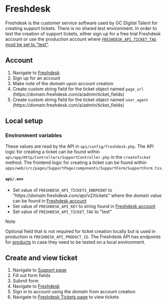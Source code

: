 # Freshdesk

Freshdesk is the customer service software used by GC Digital Talent for creating support tickets. There is no shared test environment. In order to test the creation of support tickets, either sign up for a free trial Freshdesk account or use the production account where [`FRESHDESK_API_TICKET_TAG` must be set to "test"](#environment-variables).

## Account

1. Navigate to [Freshdesk](https://www.freshworks.com/freshdesk/signup/)
2. Sign up for an account
3. Make note of the _domain_ upon account creation
4. Create custom string field for the ticket object named `page_url` (https://_domain_.freshdesk.com/a/admin/ticket_fields)
5. Create custom string field for the ticket object named `user_agent` (https://_domain_.freshdesk.com/a/admin/ticket_fields)

## Local setup

### Environment variables

These values are read by the API in `api/config/freshdesk.php`. The API logic for creating a ticket can be found within `api/app/Http/Controllers/SupportController.php` in the `createTicket` method. The frontend logic for creating a ticket can be found within `apps/web/src/pages/SupportPage/components/SupportForm/SupportForm.tsx`.

#### `api/.env`

- Set value of `FRESHDESK_API_TICKETS_ENDPOINT` to "https://_domain_.freshdesk.com/api/v2/tickets" where the _domain_ value can be found in [Freshdesk account](https://support.freshdesk.com/en/support/solutions/articles/237264-how-do-i-find-my-freshdesk-account-url-using-my-email-address-)
- Set value of `FRESHDESK_API_KEY` to string found in [Freshdesk account](https://support.freshdesk.com/en/support/solutions/articles/215517-how-to-find-your-api-key)
- Set value of `FRESHDESK_API_TICKET_TAG` to "test"

> [!NOTE]  
> Optional field that is not required for ticket creation locally but is used in production is `FRESHDESK_API_PRODUCT_ID`. The Freshdesk API has endpoints for [products](https://developers.freshdesk.com/api/#products) in case they need to be tested on a local environment.

## Create and view ticket

1. Navigate to [Support page](http://localhost:8000/en/support)
2. Fill out form fields
3. Submit form
4. Navigate to [Freshdesk](https://www.freshworks.com/freshdesk/login/)
5. Sign in to account using the _domain_ from account creation
6. Navigate to [Freshdesk Tickets page](https://_domain_.freshdesk.com/a/tickets/filters/all_tickets) to view tickets
